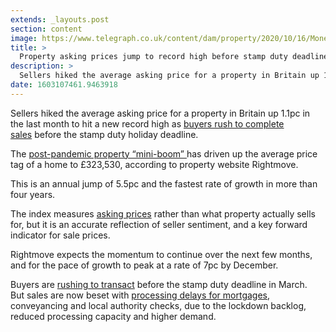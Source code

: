 ```yaml
--- 
extends: _layouts.post 
section: content 
image: https://www.telegraph.co.uk/content/dam/property/2020/10/16/Money-in-a-pot-with-a-rainbow_trans_NvBQzQNjv4BqgCXocDQF5kP7s3jSjli3eHnk4Br5GiVFovEsrgivlFU.jpg?impolicy=logo-overlay 
title: > 
  Property asking prices jump to record high before stamp duty deadline 
description: > 
  Sellers hiked the average asking price for a property in Britain up 1.1pc in the last month to hit a new record high as buyers rush to complete sales before the stamp duty holiday deadline.The post-pandemic property “mini-boom” has driven up the average price tag of a home to £323,530, according to property website Rightmove.This is an annual jump of 5.5pc and the fastest rate of growth in more than four years.The index measures asking prices rather than what property actually sells for, but it is an accurate reflection of seller sentiment, and a key forward indicator for sale prices.Buyers are rushing to transact before the stamp duty deadline in March. 
date: 1603107461.9463918 
--- 
```

<div><p>Sellers hiked the average asking price for a property in Britain up 1.1pc&#160;in the last month to hit a new record high&#160;as <a href="https://www.telegraph.co.uk/property/house-prices/house-prices-jump-73pc-september-nearly-250000-boom-cant-last/">buyers rush to complete sales</a>&#160;before the stamp duty holiday deadline.</p>
<p>The <a href="https://www.telegraph.co.uk/property/uk/postcodes-driving-property-market-mini-boom-ones-left-behind/">post-pandemic property &#8220;mini-boom&#8221; </a>has driven up the average&#160;price tag of&#160;a home to&#160;&#163;323,530, according to property website Rightmove.</p>
<p>This is an annual jump of 5.5pc and the fastest rate of growth in more than four years.&#160;</p>
<p>The index measures <a href="https://www.telegraph.co.uk/property/uk/owners-londons-expensive-homes-racing-sell-house-prices-fall/">asking prices</a> rather than what property actually sells for, but it is an accurate reflection of seller sentiment, and a key forward indicator for sale prices.</p>
<p>Rightmove expects the momentum to continue over the next few months, and for the pace of growth to peak at a rate of 7pc by December.&#160;</p>
<p>Buyers are <a href="https://www.telegraph.co.uk/property/house-prices/post-lockdown-property-rush-pushes-cost-moving-ladder-record/">rushing to transact</a> before the stamp duty deadline in March. But&#160;sales are now beset with <a href="https://www.telegraph.co.uk/property/uk/mortgage-wait-times-soaring-putting-homebuyers-risk-losing/">processing delays for mortgages</a>, conveyancing and local authority checks, due to the lockdown backlog, reduced processing capacity and higher demand.&#160;</p>
</div>